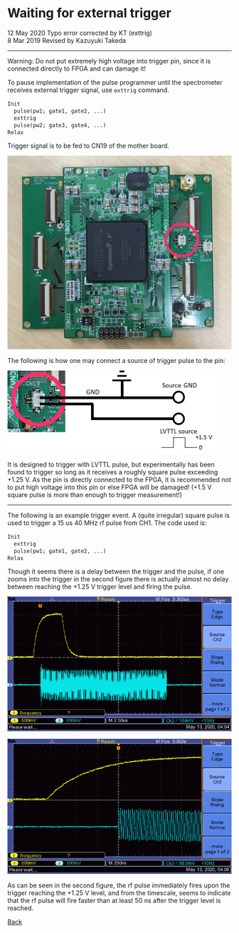 # Waiting for external trigger

12 May 2020 Typo error corrected by KT (exttrig)  
8 Mar 2019 Revised by Kazuyuki Takeda  

- - -

Warning: Do not put extremely high voltage into trigger pin, since it is connected directly to FPGA and can damage it!

To pause implementation of the pulse programmer until the spectrometer receives external trigger signal, use `exttrig` command.

```
Init
  pulse(pw1; gate1, gate2, ...)
  exttrig
  pulse(pw2; gate3, gate4, ...)
Relax
```

Trigger signal is to be fed to CN19 of the mother board. 

![cn19.png](cn19.png)

The following is how one may connect a source of trigger pulse to the pin:

![trigger_circuit.png](trigger_circuit.png)

It is designed to trigger with LVTTL pulse, but experimentally has been found to trigger so long as it receives a roughly square pulse exceeding +1.25 V. As the pin is directly connected to the FPGA, it is recommended not to put high voltage into this pin or else FPGA will be damaged! (+1.5 V square pulse is more than enough to trigger measurement!)

- - -

The following is an example trigger event. A (quite irregular) square pulse is used to trigger a 15 us 40 MHz rf pulse from CH1. The code used is:

```
Init
  exttrig
  pulse(pw1; gate1, gate2, ...)
Relax
```

Though it seems there is a delay between the trigger and the pulse, if one zooms into the trigger in the second figure there is actually almost no delay between reaching the +1.25 V trigger level and firing the pulse.

![trigger.BMP](trigger.BMP)

![trigger_magnify.BMP](trigger_magnify.BMP)

As can be seen in the second figure, the rf pulse immediately fires upon the trigger reaching the +1.25 V level, and from the timescale, seems to indicate that the rf pulse will fire faster than at least 50 ns after the trigger level is reached.



[Back](../../index.md)
